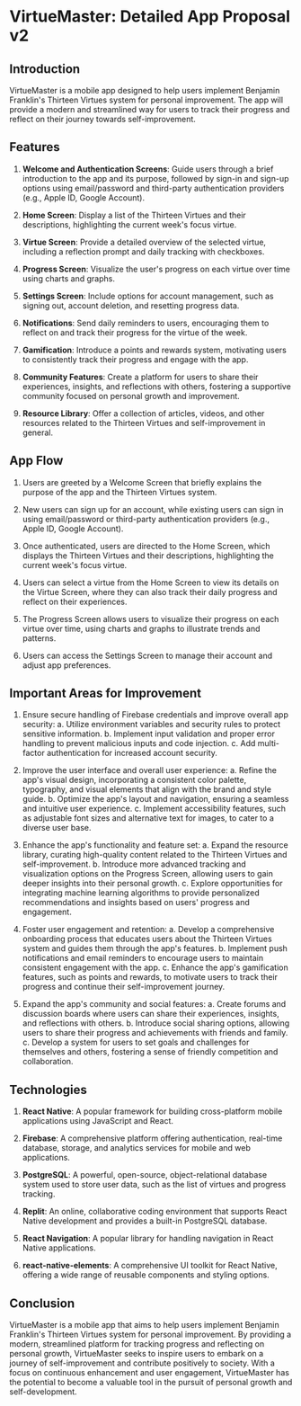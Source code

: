 # VirtueMaster: Detailed App Proposal v2

## Introduction

VirtueMaster is a mobile app designed to help users implement Benjamin Franklin's Thirteen Virtues system for personal improvement. The app will provide a modern and streamlined way for users to track their progress and reflect on their journey towards self-improvement.

## Features

1. **Welcome and Authentication Screens**: Guide users through a brief introduction to the app and its purpose, followed by sign-in and sign-up options using email/password and third-party authentication providers (e.g., Apple ID, Google Account).

2. **Home Screen**: Display a list of the Thirteen Virtues and their descriptions, highlighting the current week's focus virtue.

3. **Virtue Screen**: Provide a detailed overview of the selected virtue, including a reflection prompt and daily tracking with checkboxes.

4. **Progress Screen**: Visualize the user's progress on each virtue over time using charts and graphs.

5. **Settings Screen**: Include options for account management, such as signing out, account deletion, and resetting progress data.

6. **Notifications**: Send daily reminders to users, encouraging them to reflect on and track their progress for the virtue of the week.

7. **Gamification**: Introduce a points and rewards system, motivating users to consistently track their progress and engage with the app.

8. **Community Features**: Create a platform for users to share their experiences, insights, and reflections with others, fostering a supportive community focused on personal growth and improvement.

9. **Resource Library**: Offer a collection of articles, videos, and other resources related to the Thirteen Virtues and self-improvement in general.

## App Flow

1. Users are greeted by a Welcome Screen that briefly explains the purpose of the app and the Thirteen Virtues system.

2. New users can sign up for an account, while existing users can sign in using email/password or third-party authentication providers (e.g., Apple ID, Google Account).

3. Once authenticated, users are directed to the Home Screen, which displays the Thirteen Virtues and their descriptions, highlighting the current week's focus virtue.

4. Users can select a virtue from the Home Screen to view its details on the Virtue Screen, where they can also track their daily progress and reflect on their experiences.

5. The Progress Screen allows users to visualize their progress on each virtue over time, using charts and graphs to illustrate trends and patterns.

6. Users can access the Settings Screen to manage their account and adjust app preferences.

## Important Areas for Improvement

1. Ensure secure handling of Firebase credentials and improve overall app security:
   a. Utilize environment variables and security rules to protect sensitive information.
   b. Implement input validation and proper error handling to prevent malicious inputs and code injection.
   c. Add multi-factor authentication for increased account security.

2. Improve the user interface and overall user experience:
   a. Refine the app's visual design, incorporating a consistent color palette, typography, and visual elements that align with the brand and style guide.
   b. Optimize the app's layout and navigation, ensuring a seamless and intuitive user experience.
   c. Implement accessibility features, such as adjustable font sizes and alternative text for images, to cater to a diverse user base.

3. Enhance the app's functionality and feature set:
   a. Expand the resource library, curating high-quality content related to the Thirteen Virtues and self-improvement.
   b. Introduce more advanced tracking and visualization options on the Progress Screen, allowing users to gain deeper insights into their personal growth.
   c. Explore opportunities for integrating machine learning algorithms to provide personalized recommendations and insights based on users' progress and engagement.

4. Foster user engagement and retention:
   a. Develop a comprehensive onboarding process that educates users about the Thirteen Virtues system and guides them through the app's features.
   b. Implement push notifications and email reminders to encourage users to maintain consistent engagement with the app.
   c. Enhance the app's gamification features, such as points and rewards, to motivate users to track their progress and continue their self-improvement journey.

5. Expand the app's community and social features:
   a. Create forums and discussion boards where users can share their experiences, insights, and reflections with others.
   b. Introduce social sharing options, allowing users to share their progress and achievements with friends and family.
   c. Develop a system for users to set goals and challenges for themselves and others, fostering a sense of friendly competition and collaboration.

## Technologies

1. **React Native**: A popular framework for building cross-platform mobile applications using JavaScript and React.

2. **Firebase**: A comprehensive platform offering authentication, real-time database, storage, and analytics services for mobile and web applications.

3. **PostgreSQL**: A powerful, open-source, object-relational database system used to store user data, such as the list of virtues and progress tracking.

4. **Replit**: An online, collaborative coding environment that supports React Native development and provides a built-in PostgreSQL database.

5. **React Navigation**: A popular library for handling navigation in React Native applications.

6. **react-native-elements**: A comprehensive UI toolkit for React Native, offering a wide range of reusable components and styling options.

## Conclusion

VirtueMaster is a mobile app that aims to help users implement Benjamin Franklin's Thirteen Virtues system for personal improvement. By providing a modern, streamlined platform for tracking progress and reflecting on personal growth, VirtueMaster seeks to inspire users to embark on a journey of self-improvement and contribute positively to society. With a focus on continuous enhancement and user engagement, VirtueMaster has the potential to become a valuable tool in the pursuit of personal growth and self-development.

